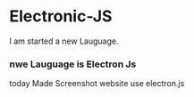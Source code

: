 # Electronic-JS

I am started a new Lauguage.


### nwe Lauguage  is Electron Js


today  Made Screenshot website use electron.js


